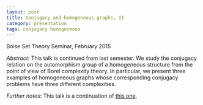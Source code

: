 ```yaml
---
layout: post
title: Conjugacy and homogeneous graphs, II
category: presentation
tags: conjugacy homogeneous
---
```


Boise Set Theory Seminar, February 2015<!--more-->

*Abstract*: This talk is continued from last semester. We study the conjugacy relation on the automorphism group of a homogeneous structure from the point of view of Borel complexity theory. In particular, we present three examples of homogeneous graphs whose corresponding conjugacy problems have three different complexities.

*Further notes*: This talk is a continuation of [this one](/conjugacy-and-homogeneous-graphs/).
